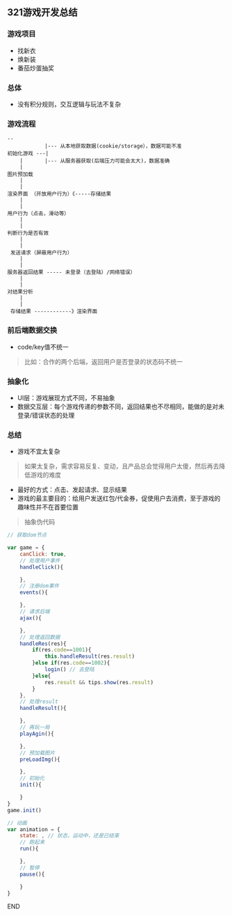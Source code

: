 ## 321游戏开发总结

### 游戏项目
- 找新衣
- 焕新装
- 番茄炒蛋抽奖

### 总体
- 没有积分规则，交互逻辑与玩法不复杂

### 游戏流程

```
--
            |--- 从本地获取数据(cookie/storage），数据可能不准
初始化游戏 ---|
    |       |--- 从服务器获取(后端压力可能会太大)，数据准确
    |
图片预加载
    |
    |
渲染界面 （开放用户行为）《-----存储结果
    |
    |
用户行为（点击，滑动等）
    |
    |
判断行为是否有效
    |
    |
 发送请求（屏蔽用户行为）
    |
    |
服务器返回结果 ----- 未登录（去登陆）/网络错误）
    |
    |
对结果分析
    |
    |
 存储结果 ------------》渲染界面
```

### 前后端数据交换
- code/key值不统一
> 比如：合作的两个后端，返回用户是否登录的状态码不统一

### 抽象化
- UI层：游戏展现方式不同，不易抽象
- 数据交互层：每个游戏传递的参数不同，返回结果也不尽相同，能做的是对未登录/错误状态的处理

### 总结
- 游戏不宜太复杂
> 如果太复杂，需求容易反复、变动，且产品总会觉得用户太傻，然后再去降低游戏的难度

- 最好的方式：点击、发起请求、显示结果
- 游戏的最主要目的：给用户发送红包/代金券，促使用户去消费，至于游戏的趣味性并不在首要位置

> 抽象伪代码

```js
// 获取dom节点

var game = {
    canClick: true,
    // 处理用户事件
    handleClick(){

    },
    // 注册dom事件
    events(){

    },
    // 请求后端
    ajax(){

    },
    // 处理返回数据
    handleRes(res){
        if(res.code==1001){
            this.handleResult(res.result)
        }else if(res.code==1002){
            login() // 去登陆
        }else{
            res.result && tips.show(res.result)
        }
    },
    // 处理result
    handleResult(){

    },
    // 再玩一局
    playAgin(){

    },
    // 预加载图片
    preLoadImg(){

    },
    // 初始化
    init(){

    }
}
game.init()

// 动画
var animation = {
    state: , // 状态，运动中，还是已结束
    // 跑起来
    run(){

    },
    // 暂停
    pause(){

    }
}
```

END
